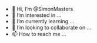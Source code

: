 - 👋 Hi, I’m @SimonMasters
- 👀 I’m interested in ...
- 🌱 I’m currently learning ...
- 💞️ I’m looking to collaborate on ...
- 📫 How to reach me ...

<!---
SimonMasters/SimonMasters is a ✨ special ✨ repository because its `README.md` (this file) appears on your GitHub profile.
You can click the Preview link to take a look at your changes.
--->
